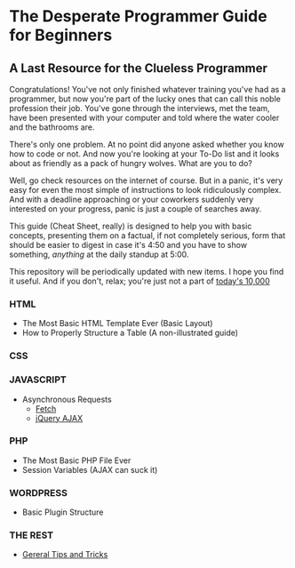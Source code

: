  # The Desperate Programmer Guide for Beginners
 ## A Last Resource for the Clueless Programmer

Congratulations! You've not only finished whatever training you've had as a programmer, but now you're part of the lucky ones that can call this noble profession their job. You've gone through the interviews, met the team, have been presented with your computer and told where the water cooler and the bathrooms are. 

There's only one problem. At no point did anyone asked whether you know how to code or not. And now you're looking at your To-Do list and it looks about as friendly as a pack of hungry wolves. What are you to do?

Well, go check resources on the internet of course. But in a panic, it's very easy for even the most simple of instructions to look ridiculously complex. And with a deadline approaching or your coworkers suddenly very interested on your progress, panic is just a couple of searches away.

This guide (Cheat Sheet, really) is designed to help you with basic concepts, presenting them on a factual, if not completely serious, form that should be easier to digest in case it's 4:50 and you have to show something, *anything* at the daily standup at 5:00.

This repository will be periodically updated with new items. I hope you find it useful. And if you don't, relax; you're just not a part of [today's 10,000](https://xkcd.com/1053/ )

 
### HTML
+ The Most Basic HTML Template Ever (Basic Layout)
+ How to Properly Structure a Table (A non-illustrated guide)
### CSS
### JAVASCRIPT
+ Asynchronous Requests
    + [Fetch](/JavaScript/Async%20requests%20(With%20Special%20Guest%20Star%20jQuery)/fetch)
    + [jQuery AJAX](/JavaScript/Async%20requests%20(With%20Special%20Guest%20Star%20jQuery)/jQuery%20AJAX)
### PHP
+ The Most Basic PHP File Ever
+ Session Variables (AJAX can suck it)
### WORDPRESS
+ Basic Plugin Structure
### THE REST
+  [Gereral Tips and Tricks](/Tips)
